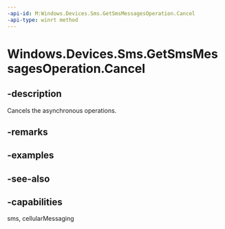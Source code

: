----api-id: M:Windows.Devices.Sms.GetSmsMessagesOperation.Cancel
-api-type: winrt method
---<!-- Method syntaxpublic void Cancel()--># Windows.Devices.Sms.GetSmsMessagesOperation.Cancel## -descriptionCancels the asynchronous operations.## -remarks## -examples## -see-also## -capabilitiessms, cellularMessaging